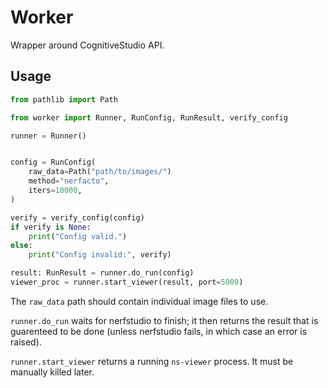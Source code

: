 # Worker

Wrapper around CognitiveStudio API.

## Usage

```py
from pathlib import Path

from worker import Runner, RunConfig, RunResult, verify_config

runner = Runner()


config = RunConfig(
    raw_data=Path("path/to/images/")
    method="nerfacto",
    iters=10000,
)

verify = verify_config(config)
if verify is None:
    print("Config valid.")
else:
    print("Config invalid:", verify)

result: RunResult = runner.do_run(config)
viewer_proc = runner.start_viewer(result, port=5000)
```

The `raw_data` path should contain individual image files to use.

`runner.do_run` waits for nerfstudio to finish; it then returns the result that
is guarenteed to be done (unless nerfstudio fails, in which case an error is raised).

`runner.start_viewer` returns a running `ns-viewer` process. It must be manually killed
later.
